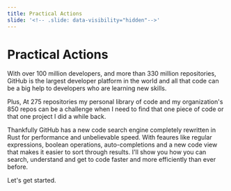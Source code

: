 ```yaml
---
title: Practical Actions
slide: '<!-- .slide: data-visibility="hidden"-->'
---
```


<!-- .slide: data-state="layout-title" class="bg-dark"-->

# Practical Actions

> >

With over 100 million developers, and more than 330 million repositories, GitHub is the largest developer platform in the world and all that code can be a big help to developers who are learning new skills.

Plus, At 275 repositories my personal library of code and my organization's 850 repos can be a challenge when I need to find that one piece of code or that one project I did a while back.

Thankfully GitHub has a new code search engine completely rewritten in Rust for performance and unbelievable speed. With feaures like regular expressions, boolean operations, auto-completions and a new code view that makes it easier to sort through results. I'll show you how you can search, understand and get to code faster and more efficiently than ever before.

Let's get started.
